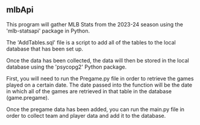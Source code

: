 ## mlbApi

This program will gather MLB Stats from the 2023-24 season using the 'mlb-statsapi' package in Python.  

The 'AddTables.sql' file is a script to add all of the tables to the local database that has been set up.

Once the data has been collected, the data will then be stored in the local database using the 'psycopg2' Python package.

First, you will need to run the Pregame.py file in order to retrieve the games played on a certain date.  The date passed into the function will be the date in which all of the games are retrieved in that table in the database (game.pregame).

Once the pregame data has been added, you can run the main.py file in order to collect team and player data and add it to the database.
